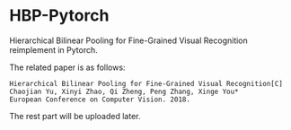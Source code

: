 # HBP-Pytorch
Hierarchical Bilinear Pooling for Fine-Grained Visual Recognition reimplement in Pytorch.

The related paper is as follows:
    
    Hierarchical Bilinear Pooling for Fine-Grained Visual Recognition[C]
    Chaojian Yu, Xinyi Zhao, Qi Zheng, Peng Zhang, Xinge You*
    European Conference on Computer Vision. 2018.

The rest part will be uploaded later.
